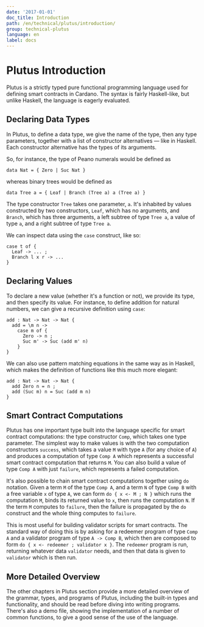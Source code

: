 ```yaml
---
date: '2017-01-01'
doc_title: Introduction
path: /en/technical/plutus/introduction/
group: technical-plutus
language: en
label: docs
---
```

<!-- Reviewed at f766612fb6c75b941cbe3c2d9c2db17dd2dc9bd3 -->

# Plutus Introduction

Plutus is a strictly typed pure functional programming language used for
defining smart contracts in Cardano. The syntax is fairly Haskell-like, but
unlike Haskell, the language is eagerly evaluated.

## Declaring Data Types

In Plutus, to define a data type, we give the name of the type, then any type
parameters, together with a list of constructor alternatives — like in Haskell.
Each constructor alternative has the types of its arguments.

So, for instance, the type of Peano numerals would be defined as

    data Nat = { Zero | Suc Nat }

whereas binary trees would be defined as

    data Tree a = { Leaf | Branch (Tree a) a (Tree a) }

The type constructor `Tree` takes one parameter, `a`. It's inhabited by values
constructed by two constructors, `Leaf`, which has no arguments, and `Branch`,
which has three arguments, a left subtree of type `Tree a`, a value of type `a`,
and a right subtree of type `Tree a`.

We can inspect data using the `case` construct, like so:

    case t of {
      Leaf -> ... ;
      Branch l x r -> ...
    }

## Declaring Values

To declare a new value (whether it's a function or not), we provide its type,
and then specify its value. For instance, to define addition for natural
numbers, we can give a recursive definition using `case`:

    add : Nat -> Nat -> Nat {
      add = \m n ->
        case m of {
          Zero -> n ;
          Suc m' -> Suc (add m' n)
        }
    }

We can also use pattern matching equations in the same way as in Haskell, which
makes the definition of functions like this much more elegant:

    add : Nat -> Nat -> Nat {
      add Zero n = n ;
      add (Suc m) n = Suc (add m n)
    }

## Smart Contract Computations

Plutus has one important type built into the language specific for smart
contract computations: the type constructor `Comp`, which takes one type
parameter. The simplest way to make values is with the two computation
constructors `success`, which takes a value `M` with type `A` (for any choice of
`A`) and produces a computation of type `Comp A` which represents a successful
smart contract computation that returns `M`. You can also build a value of type
`Comp A` with just `failure`, which represents a failed computation.

It's also possible to chain smart contract computations together using `do`
notation. Given a term `M` of the type `Comp A`, and a term `N` of type `Comp B`
with a free variable `x` of type `A`, we can form `do { x <- M ; N }` which runs
the computation `M`, binds its returned value to `x`, then runs the computation
`N`. If the term `M` computes to `failure`, then the failure is propagated by
the `do` construct and the whole thing computes to `failure`.

This is most useful for building validator scripts for smart contracts. The
standard way of doing this is by asking for a redeemer program of type `Comp A`
and a validator program of type `A -> Comp B`, which then are composed to form
`do { x <- redeemer ; validator x }`. The `redeemer` program is run, returning
whatever data `validator` needs, and then that data is given to `validator` 
which is then run.

## More Detailed Overview

The other chapters in Plutus section provide a more detailed overview of the
grammar, types, and programs of Plutus, including the built-in types and
functionality, and should be read before diving into writing programs. There's
also a demo file, showing the implementation of a number of common functions, to
give a good sense of the use of the language.

